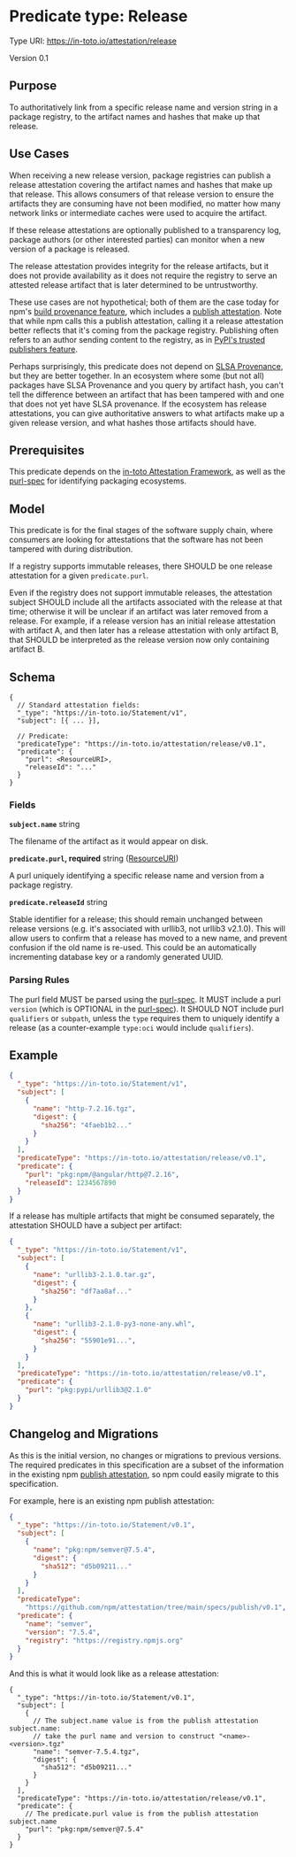 # Predicate type: Release

Type URI: https://in-toto.io/attestation/release

Version 0.1

## Purpose

To authoritatively link from a specific release name and version string in a
package registry, to the artifact names and hashes that make up that release.

## Use Cases

When receiving a new release version, package registries can publish a release
attestation covering the artifact names and hashes that make up that release.
This allows consumers of that release version to ensure the artifacts they are
consuming have not been modified, no matter how many network links or
intermediate caches were used to acquire the artifact.

If these release attestations are optionally published to a transparency log,
package authors (or other interested parties) can monitor when a new version of
a package is released.

The release attestation provides integrity for the release artifacts, but it
does not provide availability as it does not require the registry to serve an
attested release artifact that is later determined to be untrustworthy.

These use cases are not hypothetical; both of them are the case today for npm's
[build provenance feature], which includes a [publish attestation]. Note that
while npm calls this a publish attestation, calling it a release attestation
better reflects that it's coming from the package registry. Publishing often
refers to an author sending content to the registry, as in
[PyPI's trusted publishers feature].

Perhaps surprisingly, this predicate does not depend on [SLSA Provenance], but
they are better together. In an ecosystem where some (but not all) packages
have SLSA Provenance and you query by artifact hash, you can't tell the
difference between an artifact that has been tampered with and one that does
not yet have SLSA provenance. If the ecosystem has release attestations, you
can give authoritative answers to what artifacts make up a given release
version, and what hashes those artifacts should have.

## Prerequisites

This predicate depends on the [in-toto Attestation Framework], as well as the
[purl-spec] for identifying packaging ecosystems.

## Model

This predicate is for the final stages of the software supply chain, where
consumers are looking for attestations that the software has not been tampered
with during distribution.

If a registry supports immutable releases, there SHOULD be one release
attestation for a given `predicate.purl`.

Even if the registry does not support immutable releases, the attestation
subject SHOULD include all the artifacts associated with the release at that
time; otherwise it will be unclear if an artifact was later removed from a
release. For example, if a release version has an initial release attestation
with artifact A, and then later has a release attestation with only artifact B,
that SHOULD be interpreted as the release version now only containing artifact
B.

## Schema

```jsonc
{
  // Standard attestation fields:
  "_type": "https://in-toto.io/Statement/v1",
  "subject": [{ ... }],

  // Predicate:
  "predicateType": "https://in-toto.io/attestation/release/v0.1",
  "predicate": {
    "purl": <ResourceURI>,
    "releaseId": "..."
  }
}
```

### Fields

**`subject.name`** string

The filename of the artifact as it would appear on disk.

**`predicate.purl`, required** string ([ResourceURI])

A purl uniquely identifying a specific release name and version from a package
registry.

**`predicate.releaseId`** string

Stable identifier for a release; this should remain unchanged between release
versions (e.g. it's associated with urllib3, not urllib3 v2.1.0). This will
allow users to confirm that a release has moved to a new name, and prevent
confusion if the old name is re-used. This could be an automatically
incrementing database key or a randomly generated UUID.

### Parsing Rules

The purl field MUST be parsed using the [purl-spec]. It MUST include a purl
`version` (which is OPTIONAL in the [purl-spec]). It SHOULD NOT include purl
`qualifiers` or `subpath`, unless the `type` requires them to uniquely identify
a release (as a counter-example `type:oci` would include `qualifiers`).

## Example

```json
{
  "_type": "https://in-toto.io/Statement/v1",
  "subject": [
    {
      "name": "http-7.2.16.tgz",
      "digest": {
        "sha256": "4faeb1b2..."
      }
    }
  ],
  "predicateType": "https://in-toto.io/attestation/release/v0.1",
  "predicate": {
    "purl": "pkg:npm/@angular/http@7.2.16",
    "releaseId": 1234567890
  }
}
```

If a release has multiple artifacts that might be consumed separately, the
attestation SHOULD have a subject per artifact:

```json
{
  "_type": "https://in-toto.io/Statement/v1",
  "subject": [
    {
      "name": "urllib3-2.1.0.tar.gz",
      "digest": {
        "sha256": "df7aa8af..."
      }
    },
    {
      "name": "urllib3-2.1.0-py3-none-any.whl",
      "digest": {
        "sha256": "55901e91...",
      }
    }
  ],
  "predicateType": "https://in-toto.io/attestation/release/v0.1",
  "predicate": {
    "purl": "pkg:pypi/urllib3@2.1.0"
  }
}
```

## Changelog and Migrations

As this is the initial version, no changes or migrations to previous versions.
The required predicates in this specification are a subset of the information
in the existing npm [publish attestation], so npm could easily migrate to this
specification.

For example, here is an existing npm publish attestation:

```json
{
  "_type": "https://in-toto.io/Statement/v0.1",
  "subject": [
    {
      "name": "pkg:npm/semver@7.5.4",
      "digest": {
        "sha512": "d5b09211..."
      }
    }
  ],
  "predicateType":
    "https://github.com/npm/attestation/tree/main/specs/publish/v0.1",
  "predicate": {
    "name": "semver",
    "version": "7.5.4",
    "registry": "https://registry.npmjs.org"
  }
}
```

And this is what it would look like as a release attestation:

```jsonc
{
  "_type": "https://in-toto.io/Statement/v0.1",
  "subject": [
    {
      // The subject.name value is from the publish attestation subject.name:
      // take the purl name and version to construct "<name>-<version>.tgz"
      "name": "semver-7.5.4.tgz",
      "digest": {
        "sha512": "d5b09211..."
      }
    }
  ],
  "predicateType": "https://in-toto.io/attestation/release/v0.1",
  "predicate": {
    // The predicate.purl value is from the publish attestation subject.name
    "purl": "pkg:npm/semver@7.5.4"
  }
}
```

[build provenance feature]:
https://github.blog/2023-04-19-introducing-npm-package-provenance/
[publish attestation]:
https://github.com/npm/attestation/tree/main/specs/publish/v0.1
[PyPI's trusted publishers feature]: https://docs.pypi.org/trusted-publishers/
[SLSA Provenance]: https://slsa.dev/provenance
[in-toto Attestation Framework]: ../README.md
[purl-spec]: https://github.com/package-url/purl-spec
[ResourceURI]: ../v1/field_types.md#resourceuri
